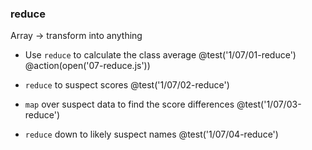 ### reduce
Array -> transform into anything



+ Use `reduce` to calculate the class average
@test('1/07/01-reduce')
@action(open('07-reduce.js'))

+ `reduce` to suspect scores
@test('1/07/02-reduce')

+ `map` over suspect data to find the score differences
@test('1/07/03-reduce')

+ `reduce` down to likely suspect names
@test('1/07/04-reduce')
